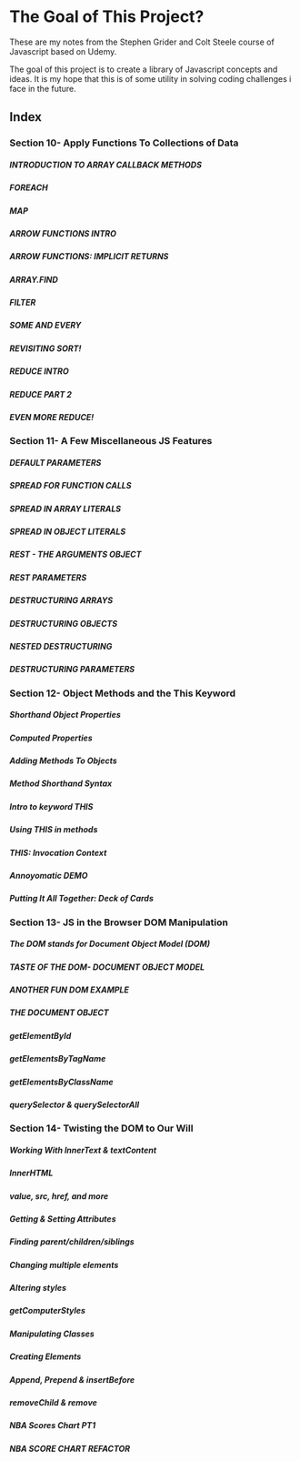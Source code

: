 # The Goal of This Project? 

These are my notes from the Stephen Grider and Colt Steele course of Javascript based on Udemy. 

The goal of this project is to create a library of Javascript concepts and ideas. It is my hope that this is of some utility in solving coding challenges i face in the future. 

## Index 

### Section 10- Apply Functions To Collections of Data

##### INTRODUCTION TO ARRAY CALLBACK METHODS
##### FOREACH
##### MAP 
##### ARROW FUNCTIONS INTRO
##### ARROW FUNCTIONS: IMPLICIT RETURNS
##### ARRAY.FIND
##### FILTER
##### SOME AND EVERY
##### REVISITING SORT!
##### REDUCE INTRO
##### REDUCE PART 2 
##### EVEN MORE REDUCE! 

### Section 11- A Few Miscellaneous JS Features

##### DEFAULT PARAMETERS 
##### SPREAD FOR FUNCTION CALLS 
##### SPREAD IN ARRAY LITERALS  
##### SPREAD IN OBJECT LITERALS  
##### REST - THE ARGUMENTS OBJECT 
##### REST PARAMETERS 
##### DESTRUCTURING ARRAYS 
##### DESTRUCTURING OBJECTS 
##### NESTED DESTRUCTURING 
##### DESTRUCTURING PARAMETERS 

### Section 12- Object Methods and the This Keyword

##### Shorthand Object Properties 
##### Computed Properties 
##### Adding Methods To Objects 
##### Method Shorthand Syntax
##### Intro to keyword THIS 
##### Using THIS in methods 
##### THIS: Invocation Context
##### Annoyomatic DEMO
##### Putting It All Together: Deck of Cards 

### Section 13- JS in the Browser DOM Manipulation 

##### The DOM stands for Document Object Model (DOM)
##### TASTE OF THE DOM- DOCUMENT OBJECT MODEL 
##### ANOTHER FUN DOM EXAMPLE 
##### THE DOCUMENT OBJECT
##### getElementById
##### getElementsByTagName
##### getElementsByClassName
##### querySelector & querySelectorAll 

### Section 14- Twisting the DOM to Our Will


##### Working With InnerText & textContent
##### InnerHTML
##### value, src, href, and more
##### Getting & Setting Attributes 
##### Finding parent/children/siblings
##### Changing multiple elements 
##### Altering styles 
##### getComputerStyles
##### Manipulating Classes
##### Creating Elements
##### Append, Prepend & insertBefore
##### removeChild & remove
##### NBA Scores Chart PT1 
##### NBA SCORE CHART REFACTOR




